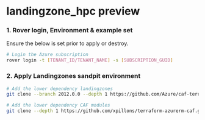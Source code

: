 # landingzone_hpc preview

### 1. Rover login, Environment & example set
Ensure the below is set prior to apply or destroy.
```bash
# Login the Azure subscription
rover login -t [TENANT_ID/TENANT_NAME] -s [SUBSCRIPTION_GUID]
```

### 2. Apply Landingzones sandpit environment
```bash
# Add the lower dependency landingzones
git clone --branch 2012.0.0 --depth 1 https://github.com/Azure/caf-terraform-landingzones.git /tf/caf/public

# Add the lower dependency CAF modules
git clone --depth 1 https://github.com/xpillons/terraform-azurerm-caf.git /tf/caf/aztfmod

